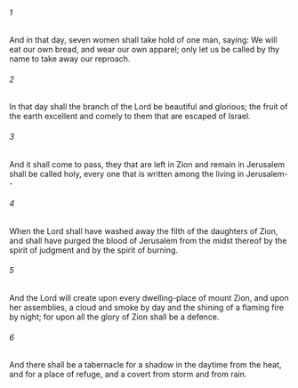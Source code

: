 ###### 1
And in that day, seven women shall take hold of one man, saying: We will eat our own bread, and wear our own apparel; only let us be called by thy name to take away our reproach.

###### 2
In that day shall the branch of the Lord be beautiful and glorious; the fruit of the earth excellent and comely to them that are escaped of Israel.

###### 3
And it shall come to pass, they that are left in Zion and remain in Jerusalem shall be called holy, every one that is written among the living in Jerusalem--

###### 4
When the Lord shall have washed away the filth of the daughters of Zion, and shall have purged the blood of Jerusalem from the midst thereof by the spirit of judgment and by the spirit of burning.

###### 5
And the Lord will create upon every dwelling-place of mount Zion, and upon her assemblies, a cloud and smoke by day and the shining of a flaming fire by night; for upon all the glory of Zion shall be a defence.

###### 6
And there shall be a tabernacle for a shadow in the daytime from the heat, and for a place of refuge, and a covert from storm and from rain.

